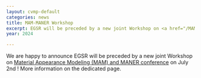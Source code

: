 ```yaml
---
layout: cvmp-default
categories: news
title: MAM-MANER Workshop
excerpt: EGSR will be preceded by a new joint Workshop on <a href="/MAM-MANER Workshop">Material Appearance Modeling (MAM) and MANER conference</a> on July 2nd. The MAM-MANER 2024 workshop will be followed by a joint MAM-MANER-EGSR drinks reception in the evening on July 2nd.
year: 2024

---
```


We are happy to announce EGSR will be preceded by a new joint Workshop on <a href="/MAM-MANER Workshop">Material Appearance Modeling (MAM) and MANER conference</a> on July 2nd ! More information on the dedicated page.
